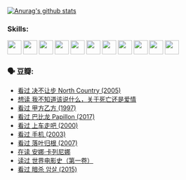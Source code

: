 
[![Anurag's github stats](https://github-readme-stats.vercel.app/api?username=w940853815)](https://github.com/anuraghazra/github-readme-stats)

### Skills:

<code><img height="32" src="https://cdn.jsdelivr.net/npm/simple-icons@v5/icons/python.svg"></code>
<code><img height="32" src="https://cdn.jsdelivr.net/npm/simple-icons@v5/icons/javascript.svg"></code>
<code><img height="32" src="https://cdn.jsdelivr.net/npm/simple-icons@v5/icons/django.svg"></code>
<code><img height="32" src="https://cdn.jsdelivr.net/npm/simple-icons@v5/icons/flask.svg"></code>
<code><img height="32" src="https://cdn.jsdelivr.net/npm/simple-icons@v5/icons/vuetify.svg"></code>
<code><img height="32" src="https://cdn.jsdelivr.net/npm/simple-icons@v5/icons/git.svg"></code>
<code><img height="32" src="https://cdn.jsdelivr.net/npm/simple-icons@v5/icons/docker.svg"></code>
<code><img height="32" src="https://cdn.jsdelivr.net/npm/simple-icons@v5/icons/postgresql.svg"></code>
<code><img height="32" src="https://cdn.jsdelivr.net/npm/simple-icons@v5/icons/elasticsearch.svg"></code>
<code><img height="32" src="https://cdn.jsdelivr.net/npm/simple-icons@v5/icons/macos.svg"></code>
<code><img height="32" src="https://cdn.jsdelivr.net/npm/simple-icons@v5/icons/linux.svg"></code>

### 🗣 豆瓣:

<!-- DOUBAN-ACTIVITIES:START -->
- [看过 决不让步 North Country‎ (2005)](https://www.douban.com/people/136069238/status/3660051849/?_i=37548147)
- [想读 我不知道该说什么，关于死亡还是爱情](https://www.douban.com/people/136069238/status/3653363833/?_i=37548147)
- [看过 甲方乙方‎ (1997)](https://www.douban.com/people/136069238/status/3651577723/?_i=37548147)
- [看过 巴比龙 Papillon‎ (2017)](https://www.douban.com/people/136069238/status/3645198699/?_i=37548147)
- [看过 上车走吧‎ (2000)](https://www.douban.com/people/136069238/status/3637719305/?_i=37548147)
- [看过 手机‎ (2003)](https://www.douban.com/people/136069238/status/3637051304/?_i=37548147)
- [看过 落叶归根‎ (2007)](https://www.douban.com/people/136069238/status/3630316395/?_i=37548147)
- [在读 安娜·卡列尼娜](https://www.douban.com/people/136069238/status/3625420280/?_i=37548147)
- [读过 世界电影史（第一卷）](https://www.douban.com/people/136069238/status/3625419209/?_i=37548147)
- [看过 暗杀 암살‎ (2015)](https://www.douban.com/people/136069238/status/3621839871/?_i=37548147)
<!-- DOUBAN-ACTIVITIES:END -->
<!--
**w940853815/w940853815** is a ✨ _special_ ✨ repository because its `README.md` (this file) appears on your GitHub profile.

Here are some ideas to get you started:

- 🔭 I’m currently working on ...
- 🌱 I’m currently learning ...
- 👯 I’m looking to collaborate on ...
- 🤔 I’m looking for help with ...
- 💬 Ask me about ...
- 📫 How to reach me: ...
- 😄 Pronouns: ...
- ⚡ Fun fact: ...
-->
